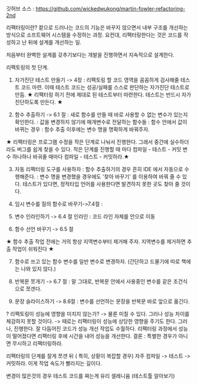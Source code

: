 깃허브 소스 : https://github.com/wickedwukong/martin-fowler-refactoring-2nd

리팩터링이란?
컽으로 드러나는 코드의 기능은 바꾸지 않으면서 내부 구조를 개선하는 방식으로 소프트웨어 시스템을 수정하는 과정.
요컨대, 리팩터링한다는 것은 코드를 작성하고 난 뒤에 설계를 개선하는 일.

처음부터 완벽한 설계를 갖추기보다는 개발을 진행하면서 지속적으로 설계한다. 


리팩토링의 첫 단계.
1) 자가진단 테스트 만들기 -> 4장
: 리팩토링 할 코드 영역을 꼼꼼하게 검사해줄 테스트 코드 마련. 이때 테스트 코드는 성공/실패를 스스로 판단하는 자가진단 테스트로 만듬.
★ 리팩터링 하기 전에 제대로 된 테스트부터 마련한다. 테스트는 반드시 자가진단하도록 만든다. ★

2) 함수 추출하기 -> 6.1 절
: 새로 함수를 만들 때 바로 사용할 수 없는 변수가 있는지 확인한다. 
: 값을 변경하지 않기에 매개변수로 전달하는 함수들
: 함수 안에서 값이 바뀌는 경우 
: 함수 추출 이후에는 변수 명을 명확하게 바꿔주자.

★ 리팩터링은 프로그램 수정을 작은 단계로 나눠서 진행한다. 
그래서 중간에 실수하더라도 버그를 쉽게 찾을 수 있다.
작은 단계를 진행할 때 마다 컴파일 - 테스트 - 커밋 
변수 하나하나 바궈줄 때마다 컴파일 - 테스트 - 커밋하라.★

3) 자동 리팩터링 도구를 사용하자
: 함수 추출하기의 경우 흔히 IDE 에서 자동으로 수행해준다. 
: 변수 명을 변경했을 경우에도 '찾아 바꾸기' 를 이용하여 바꿔 줄 수 있다.
테스트가 있다면, 정적타입 언어를 사용한다면 발견하지 못한 곳도 찾아 줄 것이다.


4) 임시 변수를 질의 함수로 바꾸기->7.4절
: 

5) 변수 인라인하기 -> 6.4 절
인라인 : 코드 라인 자체를 안으로 이동

6) 함수 선언 바꾸기 -> 6.5 절

★ 함수 추출 작업 전에는 거의 항상 지역변수부터 제거해 주자. 
지역변수를 제거하면 추출 작업이 쉬워진다 ★

7) 함수로 쓰고 있는 함수 변수를 일반 변수로 변경하자. 
(간단하고 드물기에 따로 책에는 나와 있지 않다.)

8) 반복문 쪼개기 -> 6.7 절
: 말 그대로, 반복문 안에서 사용중인 변수를 같은 조건식으로 쪼갠다.

9) 문장 슬라이스하기 -> 8.6절
: 변수를 선언하는 문장을 반복문 바로 앞으로 옮긴다.

? 리팩토링이 성능에 영향을 미치지 않는가?
-> 물론 미칠 수 있다. 그러나 성능 차이를 체감하지 못할 것이다.
-> 때로는 리팩터링이 성능에 상당한 영향을 주기도 한다. 그러나, 진행한다.
잘 다듬어진 코드가 성능 개선 작업도 수월하다. 리팩터링 과정에서 성능이 떨어졌다면 리팩터링 후에 시간을 내어 성능을 개선한다.
결론 : 특별한 경우가 아니면 무시하고 리팩터링하라.

리팩터링의 단계를 잘게 쪼갠 뒤 ( 특히, 상황이 복잡할 경우)
자주 컴파일 -> 테스트 -> 커밋하라. 이게 작업 속도가 빨라지는 길이다.


변경이 많은것의 경우 테스트 코드를 짜는게 유리
셀레니움 (테스트툴 알아보기)